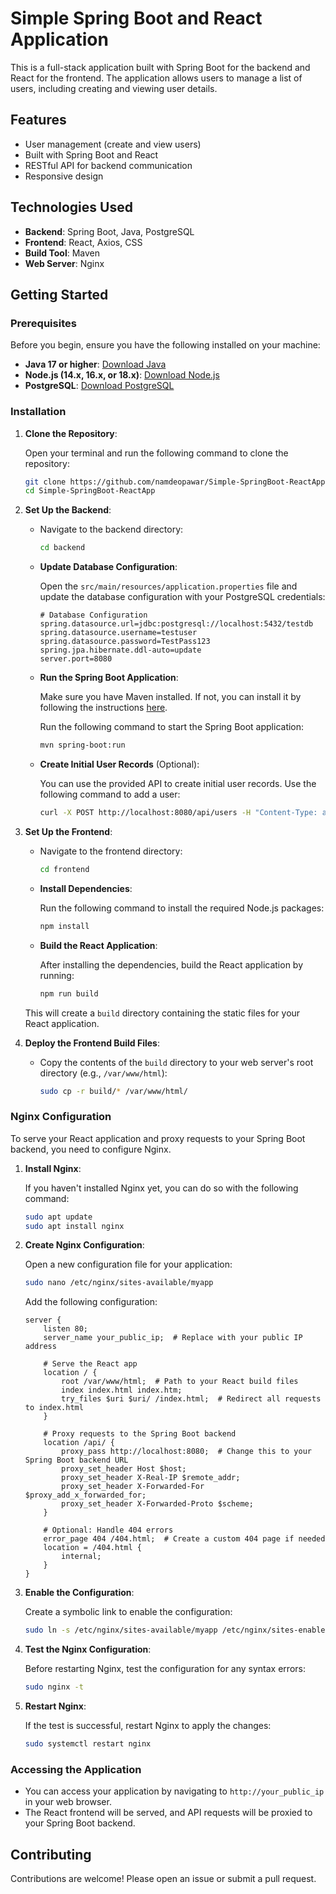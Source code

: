 # Simple Spring Boot and React Application

This is a full-stack application built with Spring Boot for the backend and React for the frontend. The application allows users to manage a list of users, including creating and viewing user details.

## Features

- User management (create and view users)
- Built with Spring Boot and React
- RESTful API for backend communication
- Responsive design

## Technologies Used

- **Backend**: Spring Boot, Java, PostgreSQL
- **Frontend**: React, Axios, CSS
- **Build Tool**: Maven
- **Web Server**: Nginx

## Getting Started

### Prerequisites

Before you begin, ensure you have the following installed on your machine:

- **Java 17 or higher**: [Download Java](https://www.oracle.com/java/technologies/javase-jdk17-downloads.html)
- **Node.js (14.x, 16.x, or 18.x)**: [Download Node.js](https://nodejs.org/)
- **PostgreSQL**: [Download PostgreSQL](https://www.postgresql.org/download/)

### Installation

1. **Clone the Repository**:

   Open your terminal and run the following command to clone the repository:

   ```bash
   git clone https://github.com/namdeopawar/Simple-SpringBoot-ReactApp.git
   cd Simple-SpringBoot-ReactApp
   ```

2. **Set Up the Backend**:

   - Navigate to the backend directory:

     ```bash
     cd backend
     ```

   - **Update Database Configuration**:

     Open the `src/main/resources/application.properties` file and update the database configuration with your PostgreSQL credentials:

     ```properties
     # Database Configuration
     spring.datasource.url=jdbc:postgresql://localhost:5432/testdb
     spring.datasource.username=testuser
     spring.datasource.password=TestPass123
     spring.jpa.hibernate.ddl-auto=update
     server.port=8080
     ```

   - **Run the Spring Boot Application**:

     Make sure you have Maven installed. If not, you can install it by following the instructions [here](https://maven.apache.org/install.html).

     Run the following command to start the Spring Boot application:

     ```bash
     mvn spring-boot:run
     ```

   - **Create Initial User Records** (Optional):

     You can use the provided API to create initial user records. Use the following command to add a user:

     ```bash
     curl -X POST http://localhost:8080/api/users -H "Content-Type: application/json" -d '{"name": "John Doe", "email": "john@example.com"}'
     ```

3. **Set Up the Frontend**:

   - Navigate to the frontend directory:

     ```bash
     cd frontend
     ```

   - **Install Dependencies**:

     Run the following command to install the required Node.js packages:

     ```bash
     npm install
     ```

   - **Build the React Application**:

     After installing the dependencies, build the React application by running:

     ```bash
     npm run build
     ```

   This will create a `build` directory containing the static files for your React application.

4. **Deploy the Frontend Build Files**:

   - Copy the contents of the `build` directory to your web server's root directory (e.g., `/var/www/html`):

     ```bash
     sudo cp -r build/* /var/www/html/
     ```

### Nginx Configuration

To serve your React application and proxy requests to your Spring Boot backend, you need to configure Nginx.

1. **Install Nginx**:

   If you haven't installed Nginx yet, you can do so with the following command:

   ```bash
   sudo apt update
   sudo apt install nginx
   ```

2. **Create Nginx Configuration**:

   Open a new configuration file for your application:

   ```bash
   sudo nano /etc/nginx/sites-available/myapp
   ```

   Add the following configuration:

   ```nginx
   server {
       listen 80;
       server_name your_public_ip;  # Replace with your public IP address

       # Serve the React app
       location / {
           root /var/www/html;  # Path to your React build files
           index index.html index.htm;
           try_files $uri $uri/ /index.html;  # Redirect all requests to index.html
       }

       # Proxy requests to the Spring Boot backend
       location /api/ {
           proxy_pass http://localhost:8080;  # Change this to your Spring Boot backend URL
           proxy_set_header Host $host;
           proxy_set_header X-Real-IP $remote_addr;
           proxy_set_header X-Forwarded-For $proxy_add_x_forwarded_for;
           proxy_set_header X-Forwarded-Proto $scheme;
       }

       # Optional: Handle 404 errors
       error_page 404 /404.html;  # Create a custom 404 page if needed
       location = /404.html {
           internal;
       }
   }
   ```

3. **Enable the Configuration**:

   Create a symbolic link to enable the configuration:

   ```bash
   sudo ln -s /etc/nginx/sites-available/myapp /etc/nginx/sites-enabled/
   ```

4. **Test the Nginx Configuration**:

   Before restarting Nginx, test the configuration for any syntax errors:

   ```bash
   sudo nginx -t
   ```

5. **Restart Nginx**:

   If the test is successful, restart Nginx to apply the changes:

   ```bash
   sudo systemctl restart nginx
   ```

### Accessing the Application

- You can access your application by navigating to `http://your_public_ip` in your web browser.
- The React frontend will be served, and API requests will be proxied to your Spring Boot backend.

## Contributing

Contributions are welcome! Please open an issue or submit a pull request.
